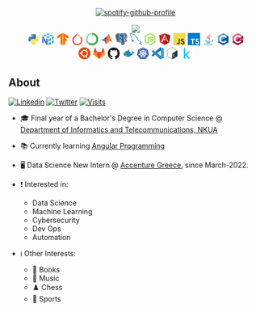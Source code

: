 
<div align="center">
  
  [![spotify-github-profile](https://spotify-github-profile.vercel.app/api/view?uid=21cb2qmmvbmfkomjmhkuh7uxy&cover_image=true&theme=novatorem)](/novatorem.svg)
</div>

<div align="center">
  <img height=150 align="center" src="https://github-readme-stats.vercel.app/api?username=VissaMoutafis&show_icons=true&hide=issues&count_private=true&theme=darcula" />
</div>


<div align="center">
  <img src="https://raw.githubusercontent.com/devicons/devicon/master/icons/python/python-original.svg" width="25px" height="25px"/>
  <img src="https://raw.githubusercontent.com/devicons/devicon/master/icons/numpy/numpy-original.svg" width="25px" height="25px"/>
  <img src="https://raw.githubusercontent.com/devicons/devicon/master/icons/tensorflow/tensorflow-original.svg" width="25px" height="25px"/>
  <img src="https://raw.githubusercontent.com/devicons/devicon/master/icons/pytorch/pytorch-original.svg" width="25px" height="25px"/>  
  <img src="https://raw.githubusercontent.com/devicons/devicon/master/icons/anaconda/anaconda-original.svg" width="25px" height="25px"/>
  <img src="https://raw.githubusercontent.com/devicons/devicon/master/icons/matlab/matlab-original.svg" width="25px" height="25px"/>  
  <img src="https://raw.githubusercontent.com/devicons/devicon/master/icons/postgresql/postgresql-original.svg" width="25px" height="25px"/>
  <img src="https://raw.githubusercontent.com/devicons/devicon/master/icons/mysql/mysql-original.svg" width="25px" height="25px"/>
  <img src="https://raw.githubusercontent.com/devicons/devicon/master/icons/nodejs/nodejs-original.svg" width="25px" height="25px"/>
  <img src="https://raw.githubusercontent.com/devicons/devicon/master/icons/angularjs/angularjs-original.svg" width="25px" height="25px"/>
  <img src="https://raw.githubusercontent.com/devicons/devicon/master/icons/javascript/javascript-original.svg" width="25px" height="25px"/>
  <img src="https://raw.githubusercontent.com/devicons/devicon/master/icons/typescript/typescript-original.svg" width="25px" height="25px"/>
  <img src="https://raw.githubusercontent.com/devicons/devicon/master/icons/java/java-original.svg" width="25px" height="25px"/>
  <img src="https://raw.githubusercontent.com/devicons/devicon/master/icons/c/c-original.svg" width="25px" height="25px"/>
  <img src="https://raw.githubusercontent.com/devicons/devicon/master/icons/cplusplus/cplusplus-original.svg" width="25px" height="25px"/>
</div>
<div align="center">
  <img src="https://raw.githubusercontent.com/devicons/devicon/master/icons/ubuntu/ubuntu-plain.svg" width="25px" height="25px"/>
  <img src="https://raw.githubusercontent.com/devicons/devicon/master/icons/gitlab/gitlab-original.svg" width="25px" height="25px"/>
  <img src="https://raw.githubusercontent.com/devicons/devicon/master/icons/github/github-original.svg" width="25px" height="25px"/>
  <img src="https://raw.githubusercontent.com/devicons/devicon/master/icons/docker/docker-original.svg" width="25px" height="25px"/>
  <img src="https://raw.githubusercontent.com/devicons/devicon/master/icons/kubernetes/kubernetes-plain.svg" width="25px" height="25px"/>
  <img src="https://raw.githubusercontent.com/devicons/devicon/master/icons/vscode/vscode-original.svg" width="25px" height="25px"/>
  <img src="https://raw.githubusercontent.com/devicons/devicon/master/icons/bash/bash-original.svg" width="25px" height="25px"/>
  <img src="https://raw.githubusercontent.com/devicons/devicon/master/icons/kaggle/kaggle-original.svg" width="25px" height="25px"/>


</div>




## About 

<div align="left">
  
[![Linkedin](https://img.shields.io/badge/linked-in-369?style=flat-square&logo=linkedin&logoColor=white&color=blue)](https://www.linkedin.com/in/vissarion-moutafis-843947192/)  [![Twitter](https://img.shields.io/badge/twitter-369?style=flat-square&logo=twitter&logoColor=white&color=blue)](https://twitter.com/VissarionMouta1)   [![Visits](https://komarev.com/ghpvc/?username=VissaMoutafis&logo=GitHub&label=github%20visits&color=336699&logoColor=white&style=flat-square)](https://github.com/VissaMoutafis)

</div>
<div>

- 🎓 Final year of a Bachelor's Degree in Computer Science @ <a href="https://www.di.uoa.gr/en">Department of Informatics and Telecommunications, NKUA</a>
  
- 📚 Currently learning <a href="https://angular.io/">Angular Programming</a>
  
- 🖥️ Data Science New Intern @ [Accenture Greece](https://www.accenture.com/gr-en/about/company/greece), since March-2022.
  
- ❗ Interested in:
  - Data Science
  - Machine Learning
  - Cybersecurity
  - Dev Ops
  - Automation
  
- ℹ Other Interests: 
  - 📖 Books 
  - 🎵 Music  
  - ♟️ Chess 
  - 🎾 Sports 
</div>


